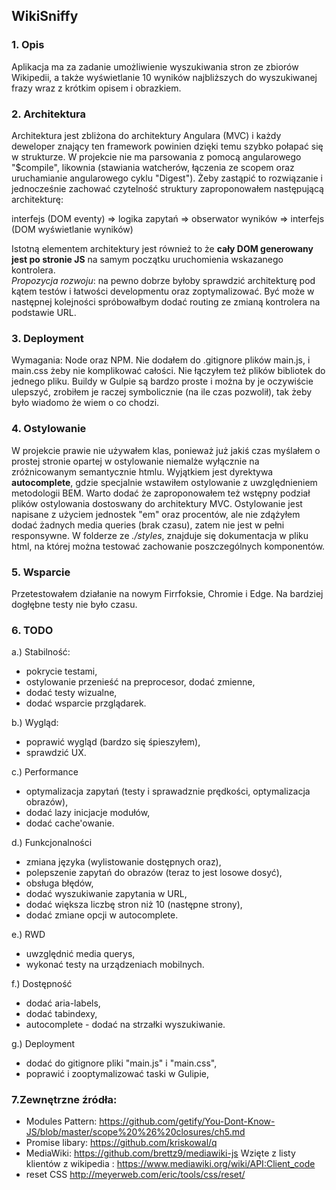 ## WikiSniffy 

### 1. Opis
Aplikacja ma za zadanie umożliwienie wyszukiwania stron ze zbiorów Wikipedii, a także wyświetlanie 10 wyników najbliższych do wyszukiwanej frazy wraz z krótkim opisem i obrazkiem.

### 2. Architektura 
Architektura jest zbliżona do architektury Angulara (MVC) i każdy deweloper znający ten framework powinien dzięki temu szybko połapać się w strukturze. W projekcie nie ma parsowania z pomocą angularowego "$compile", likownia (stawiania watcherów, łączenia ze scopem oraz uruchamianie angularowego cyklu "Digest"). Żeby zastąpić to rozwiązanie i jednocześnie zachować czytelność struktury zaproponowałem następującą architekturę: 

interfejs (DOM eventy) => logika zapytań => obserwator wyników => interfejs (DOM wyświetlanie wyników)

Istotną elementem architektury jest również to że **cały DOM generowany jest po stronie JS** na samym początku uruchomienia wskazanego kontrolera.  
_Propozycja rozwoju_: na pewno dobrze byłoby sprawdzić architekturę pod kątem testów i łatwości developmentu oraz zoptymalizować. Być może w następnej kolejności spróbowałbym dodać routing ze zmianą kontrolera na podstawie URL.

### 3. Deployment 
Wymagania: Node oraz NPM.  Nie dodałem do .gitignore plików main.js, i main.css żeby nie komplikować całości. Nie łączyłem też plików bibliotek do jednego pliku. Buildy w Gulpie są bardzo proste i można by je oczywiście ulepszyć, zrobiłem je raczej symbolicznie (na ile czas pozwolił), tak żeby było wiadomo że wiem o co chodzi.

### 4. Ostylowanie 
W projekcie prawie nie używałem klas, ponieważ już jakiś czas myślałem o prostej stronie opartej w ostylowanie niemalże wyłącznie na zróżnicowanym semantycznie htmlu. Wyjątkiem jest dyrektywa __autocomplete__, gdzie specjalnie wstawiłem ostylowanie z uwzględnieniem metodologii BEM. Warto dodać że zaproponowałem też wstępny podział plików ostylowania dostoswany do architektury MVC. Ostylowanie jest napisane z użyciem jednostek "em" oraz procentów, ale nie zdążyłem dodać żadnych media queries (brak czasu), zatem nie jest w pełni responsywne. W folderze ze  _./styles_, znajduje się dokumentacja w pliku html, na której można testować zachowanie poszczególnych komponentów.

### 5. Wsparcie
Przetestowałem działanie na nowym Firrfoksie, Chromie i Edge. Na bardziej dogłębne testy nie było czasu. 


### 6. TODO 

a.) Stabilność: 
- pokrycie testami,
- ostylowanie przenieść na preprocesor, dodać zmienne,
- dodać testy wizualne,
- dodać wsparcie przglądarek.

b.) Wygląd: 
- poprawić wygląd (bardzo się śpieszyłem), 
- sprawdzić UX.

c.) Performance 
- optymalizacja zapytań (testy i sprawadznie prędkości, optymalizacja obrazów),
- dodać lazy inicjacje modułów, 
- dodać cache'owanie.

d.) Funkcjonalności 
- zmiana języka (wylistowanie dostępnych oraz),
- polepszenie zapytań do obrazów (teraz to jest losowe dosyć),
- obsługa błędów,
- dodać wyszukiwanie zapytania w URL,
- dodać większa liczbę stron niż 10 (następne strony),
- dodać zmiane opcji w autocomplete.

e.) RWD
- uwzględnić media querys, 
- wykonać testy na urządzeniach mobilnych.

f.) Dostępność
- dodać aria-labels,
- dodać tabindexy,
- autocomplete - dodać na strzałki wyszukiwanie. 

g.) Deployment
- dodać do gitignore pliki "main.js" i "main.css", 
- poprawić i zooptymalizować taski w Gulipie,

### 7.Zewnętrzne źródła:

- Modules Pattern:
https://github.com/getify/You-Dont-Know-JS/blob/master/scope%20%26%20closures/ch5.md
- Promise libary:
https://github.com/kriskowal/q
- MediaWiki:
https://github.com/brettz9/mediawiki-js 
Wzięte z listy klientów z wikipedia : https://www.mediawiki.org/wiki/API:Client_code
- reset CSS
http://meyerweb.com/eric/tools/css/reset/
